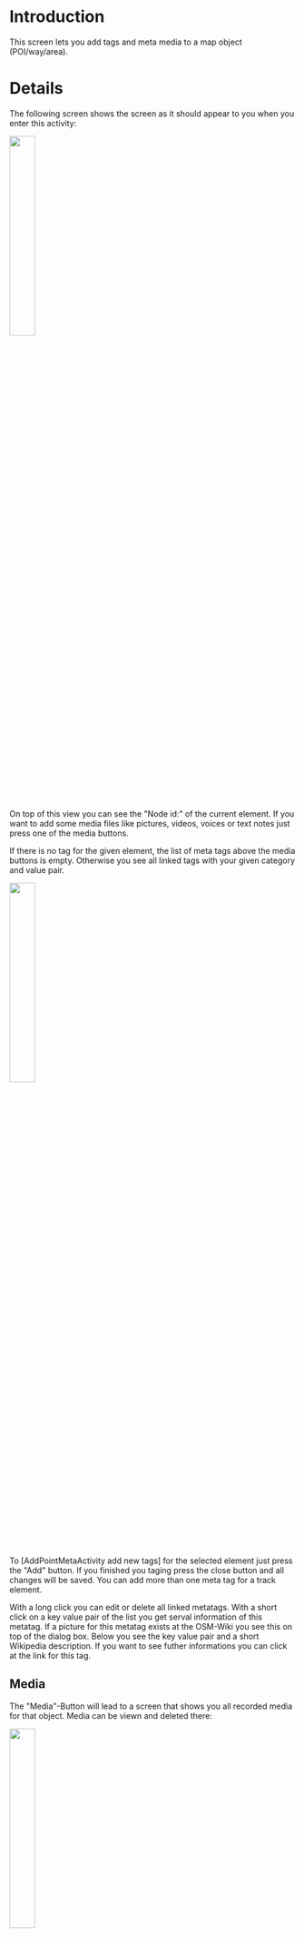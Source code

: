 Introduction
============

This screen lets you add tags and meta media to a map object
(POI/way/area).

Details
=======

The following screen shows the screen as it should appear to you when
you enter this activity:

<img src="http://tracebook.googlecode.com/svn/wiki/img/addpoint.png" height="30%" width="30%"/>

On top of this view you can see the "Node id:" of the current element.
If you want to add some media files like pictures, videos, voices or
text notes just press one of the media buttons.

If there is no tag for the given element, the list of meta tags above
the media buttons is empty. Otherwise you see all linked tags with your
given category and value pair.

<img src="http://tracebook.googlecode.com/svn/wiki/img/addpoint_tags.png" height="30%" width="30%"/>

To [AddPointMetaActivity add new tags] for the selected element just
press the "Add" button. If you finished you taging press the close
button and all changes will be saved. You can add more than one meta tag
for a track element.

With a long click you can edit or delete all linked metatags. With a
short click on a key value pair of the list you get serval information
of this metatag. If a picture for this metatag exists at the OSM-Wiki
you see this on top of the dialog box. Below you see the key value pair
and a short Wikipedia description. If you want to see futher
informations you can click at the link for this tag.

Media
-----

The "Media"-Button will lead to a screen that shows you all recorded
media for that object. Media can be viewn and deleted there:

<img src="http://tracebook.googlecode.com/svn/wiki/img/listmedia.png" height="30%" width="30%"/>
